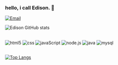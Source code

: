 ### hello, i call Edison. 👋

[![Email](https://img.shields.io/badge/Gmail-D14836?style=for-the-badge&logo=gmail&logoColor=white)](mailto:dev3dison@gmail.com)

![Edison  GitHub stats](https://github-readme-stats.vercel.app/api?username=Dev-Edison&show_icons=true&theme=dark)

<div style="display: inline_block"><br/>
  <img align="center" alt="html5" src="https://img.shields.io/badge/HTML5-E34F26?style=for-the-badge&logo=html5&logoColor=white">
  <img align="center" alt="css" src="https://img.shields.io/badge/CSS3-1572B6?style=for-the-badge&logo=css3&logoColor=white">
  <img align="center" alt="javaScript" src="https://img.shields.io/badge/JavaScript-F7DF1E?style=for-the-badge&logo=javascript&logoColor=black">
  <img align="center" alt="node.js" src="https://img.shields.io/badge/Node.js-43853D?style=for-the-badge&logo=node.js&logoColor=white">
  <img align="center" alt="java" src="https://img.shields.io/badge/Java-ED8B00?style=for-the-badge&logo=openjdk&logoColor=white">
   <img align="center" alt="mysql" src="https://img.shields.io/badge/MySQL-005C84?style=for-the-badge&logo=mysql&logoColor=white">
</div><br/>

[![Top Langs](https://github-readme-stats.vercel.app/api/top-langs/?username=Dev-Edison&layout=compact)](https://github.com/anuraghazra/github-readme-stats)
